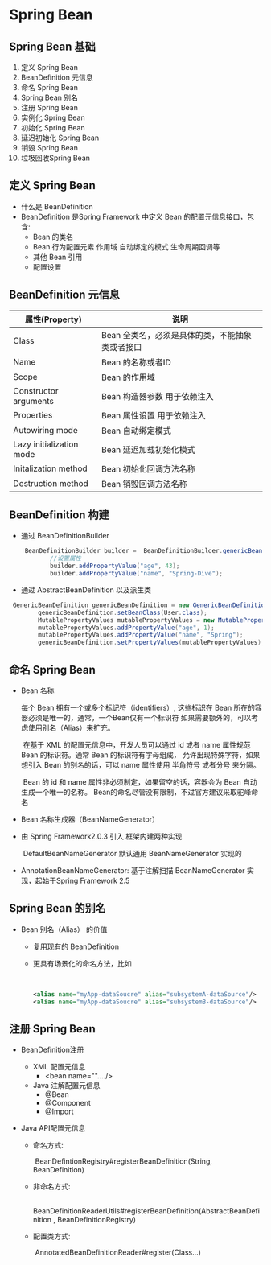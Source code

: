 # Spring Bean 

## Spring Bean 基础

1. 定义 Spring Bean
2. BeanDefinition 元信息
3. 命名 Spring Bean
4. Spring Bean 别名
5. 注册 Spring Bean
6. 实例化 Spring Bean
7. 初始化 Spring Bean
8. 延迟初始化 Spring Bean
9. 销毁 Spring Bean
10. 垃圾回收Spring Bean

## 定义 Spring Bean

- 什么是 BeanDefinition
- BeanDefinition 是Spring Framework 中定义 Bean 的配置元信息接口，包含:
  - Bean 的类名
  - Bean 行为配置元素 作用域 自动绑定的模式 生命周期回调等
  - 其他 Bean 引用 
  - 配置设置

## BeanDefinition 元信息

| 属性(Property)           | 说明                                            |
| ------------------------ | ----------------------------------------------- |
| Class                    | Bean 全类名，必须是具体的类，不能抽象类或者接口 |
| Name                     | Bean 的名称或者ID                               |
| Scope                    | Bean 的作用域                                   |
| Constructor arguments    | Bean 构造器参数 用于依赖注入                    |
| Properties               | Bean 属性设置 用于依赖注入                      |
| Autowiring mode          | Bean 自动绑定模式                               |
| Lazy initialization mode | Bean 延迟加载初始化模式                         |
| Initalization method     | Bean 初始化回调方法名称                         |
| Destruction method       | Bean 销毁回调方法名称                           |

## BeanDefinition 构建

- 通过 BeanDefinitionBuilder  

  ```java
   BeanDefinitionBuilder builder =  BeanDefinitionBuilder.genericBeanDefinition(User.class);
          //设置属性
          builder.addPropertyValue("age", 43);
          builder.addPropertyValue("name", "Spring-Dive");
  ```

  

- 通过 AbstractBeanDefinition 以及派生类

```java
 GenericBeanDefinition genericBeanDefinition = new GenericBeanDefinition();
        genericBeanDefinition.setBeanClass(User.class);
        MutablePropertyValues mutablePropertyValues = new MutablePropertyValues();
        mutablePropertyValues.addPropertyValue("age", 1);
        mutablePropertyValues.addPropertyValue("name", "Spring");
        genericBeanDefinition.setPropertyValues(mutablePropertyValues);
```

##  命名 Spring Bean

- Bean 名称

  每个 Bean 拥有一个或多个标记符（identifiers）, 这些标识在 Bean 所在的容器必须是唯一的，通常，一个Bean仅有一个标识符 如果需要额外的，可以考虑使用别名（Alias）来扩充。

  ​	在基于 XML 的配置元信息中，开发人员可以通过 id 或者 name 属性规范 Bean  的标识符。通常 Bean 的标识符有字母组成， 允许出现特殊字符，如果想引入 Bean 的别名的话，可以 name 属性使用 半角符号 或者分号 来分隔。

  ​	Bean 的 id 和 name 属性非必须制定，如果留空的话，容器会为 Bean 自动生成一个唯一的名称。 Bean的命名尽管没有限制，不过官方建议采取驼峰命名

- Bean 名称生成器（BeanNameGenerator）

- 由 Spring  Framework2.0.3 引入 框架内建两种实现

  ​	DefaultBeanNameGenerator 默认通用 BeanNameGenerator 实现的

- AnnotationBeanNameGenerator: 基于注解扫描 BeanNameGenerator 实现，起始于Spring Framework 2.5

## Spring Bean 的别名

- Bean 别名（Alias） 的价值

  - 复用现有的 BeanDefinition 

  - 更具有场景化的命名方法，比如

    ​	

    ```xml
    <alias name="myApp-dataSoucre" alias="subsystemA-dataSource"/>
    <alias name="myApp-dataSoucre" alias="subsystemB-dataSource"/>
    
    ```

## 注册 Spring Bean 

- BeanDefinition注册

  - XML 配置元信息
    - <bean name=""..../>
  - Java 注解配置元信息
    - @Bean
    - @Component
    - @Import

- Java API配置元信息

  - 命名方式:

    ​	 BeanDefintionRegistry#registerBeanDefinition(String, BeanDefinition)

  - 非命名方式:

    ​	BeanDefinitionReaderUtils#registerBeanDefinition(AbstractBeanDefinition , BeanDefinitionRegistry)

  - 配置类方式:

    ​	AnnotatedBeanDefinitionReader#register(Class...)